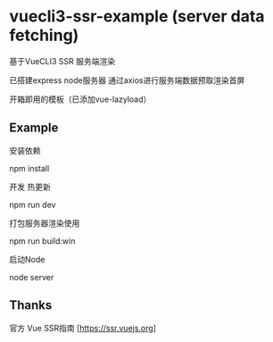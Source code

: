 # vuecli3-ssr-example (server data fetching)

基于VueCLI3 SSR 服务端渲染 

已搭建express node服务器 通过axios进行服务端数据预取渲染首屏 

开箱即用的模板（已添加vue-lazyload）

## Example

安装依赖

npm install

开发 热更新

npm run dev

打包服务器渲染使用

npm run build:win

启动Node

node server

## Thanks
官方 Vue SSR指南 [https://ssr.vuejs.org]
